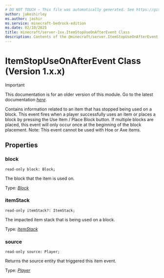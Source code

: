 ```yaml
---
# DO NOT TOUCH — This file was automatically generated. See https://github.com/mojang/minecraftapidocsgenerator to modify descriptions, examples, etc.
author: jakeshirley
ms.author: jashir
ms.service: minecraft-bedrock-edition
ms.date: 02/10/2025
title: minecraft/server-1xx.ItemStopUseOnAfterEvent Class
description: Contents of the @minecraft/server.ItemStopUseOnAfterEvent class (Version 1.x.x).
---
```

# ItemStopUseOnAfterEvent Class (Version 1.x.x)

> [!IMPORTANT]
> This documentation is for an older version of this module. Go to the latest documentation [*here*](../../../scriptapi/minecraft/server/ItemStopUseOnAfterEvent.md).

Contains information related to an item that has stopped being used on a block. This event fires when a player successfully uses an item or places a block by pressing the Use Item / Place Block button. If multiple blocks are placed, this event will only occur once at the beginning of the block placement. Note: This event cannot be used with Hoe or Axe items.

## Properties

### **block**
`read-only block: Block;`

The block that the item is used on.

Type: [*Block*](Block.md)

### **itemStack**
`read-only itemStack?: ItemStack;`

The impacted item stack that is being used on a block.

Type: [*ItemStack*](ItemStack.md)

### **source**
`read-only source: Player;`

Returns the source entity that triggered this item event.

Type: [*Player*](Player.md)
